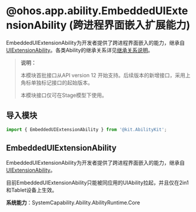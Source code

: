 # @ohos.app.ability.EmbeddedUIExtensionAbility (跨进程界面嵌入扩展能力)

<!--Kit: Ability Kit-->
<!--Subsystem: Ability-->
<!--Owner: @zhangyafei-echo-->
<!--Designer: @zhangyafei-echo-->
<!--Tester: @lixueqing513-->
<!--Adviser: @huipeizi-->

EmbeddedUIExtensionAbility为开发者提供了跨进程界面嵌入的能力，继承自[UIExtensionAbility](js-apis-app-ability-uiExtensionAbility.md)。各类Ability的继承关系详见[继承关系说明](./js-apis-app-ability-ability.md#ability的继承关系说明)。

> **说明：**
>
> 本模块首批接口从API version 12 开始支持。后续版本的新增接口，采用上角标单独标记接口的起始版本。
>
> 本模块接口仅可在Stage模型下使用。

## 导入模块

```ts
import { EmbeddedUIExtensionAbility } from '@kit.AbilityKit';
```

## EmbeddedUIExtensionAbility

EmbeddedUIExtensionAbility为开发者提供了跨进程界面嵌入的能力，继承自[UIExtensionAbility](js-apis-app-ability-uiExtensionAbility.md)。

目前EmbeddedUIExtensionAbility只能被同应用的UIAbility拉起，并且仅在2in1和Tablet设备上生效。

**系统能力**：SystemCapability.Ability.AbilityRuntime.Core
